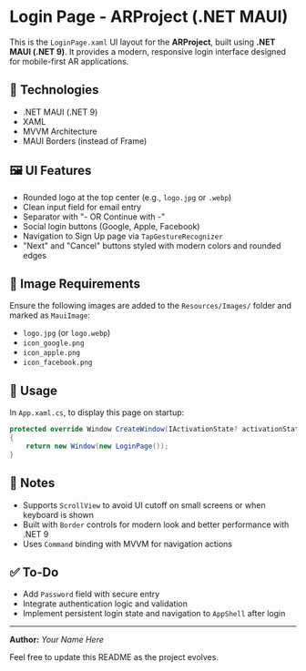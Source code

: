 # Login Page - ARProject (.NET MAUI)

This is the `LoginPage.xaml` UI layout for the **ARProject**, built using **.NET MAUI (.NET 9)**. It provides a modern, responsive login interface designed for mobile-first AR applications.

## 🔧 Technologies

* .NET MAUI (.NET 9)
* XAML
* MVVM Architecture
* MAUI Borders (instead of Frame)

## 🖼 UI Features

* Rounded logo at the top center (e.g., `logo.jpg` or `.webp`)
* Clean input field for email entry
* Separator with "- OR Continue with -"
* Social login buttons (Google, Apple, Facebook)
* Navigation to Sign Up page via `TapGestureRecognizer`
* "Next" and "Cancel" buttons styled with modern colors and rounded edges

## 📂 Image Requirements

Ensure the following images are added to the `Resources/Images/` folder and marked as `MauiImage`:

* `logo.jpg` (or `logo.webp`)
* `icon_google.png`
* `icon_apple.png`
* `icon_facebook.png`

## 🚀 Usage

In `App.xaml.cs`, to display this page on startup:

```csharp
protected override Window CreateWindow(IActivationState? activationState)
{
    return new Window(new LoginPage());
}
```

## 📌 Notes

* Supports `ScrollView` to avoid UI cutoff on small screens or when keyboard is shown
* Built with `Border` controls for modern look and better performance with .NET 9
* Uses `Command` binding with MVVM for navigation actions

## ✅ To-Do

* Add `Password` field with secure entry
* Integrate authentication logic and validation
* Implement persistent login state and navigation to `AppShell` after login

---

**Author:** *Your Name Here*

Feel free to update this README as the project evolves.
